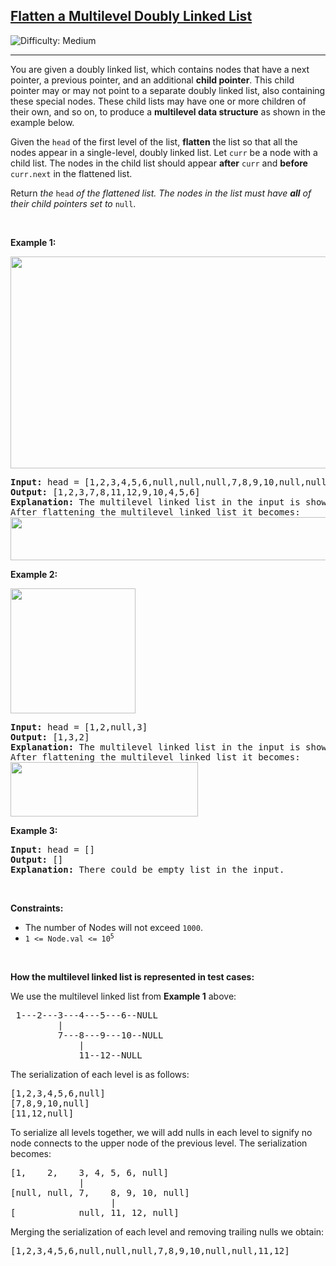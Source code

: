 <h2><a href="https://leetcode.com/problems/flatten-a-multilevel-doubly-linked-list">Flatten a Multilevel Doubly Linked List</a></h2> <img src='https://img.shields.io/badge/Difficulty-Medium-orange' alt='Difficulty: Medium' /><hr><p>You are given a doubly linked list, which contains nodes that have a next pointer, a previous pointer, and an additional <strong>child pointer</strong>. This child pointer may or may not point to a separate doubly linked list, also containing these special nodes. These child lists may have one or more children of their own, and so on, to produce a <strong>multilevel data structure</strong> as shown in the example below.</p>

<p>Given the <code>head</code> of the first level of the list, <strong>flatten</strong> the list so that all the nodes appear in a single-level, doubly linked list. Let <code>curr</code> be a node with a child list. The nodes in the child list should appear <strong>after</strong> <code>curr</code> and <strong>before</strong> <code>curr.next</code> in the flattened list.</p>

<p>Return <em>the </em><code>head</code><em> of the flattened list. The nodes in the list must have <strong>all</strong> of their child pointers set to </em><code>null</code>.</p>

<p>&nbsp;</p>
<p><strong class="example">Example 1:</strong></p>
<img alt="" src="https://assets.leetcode.com/uploads/2021/11/09/flatten11.jpg" style="width: 700px; height: 339px;" />
<pre>
<strong>Input:</strong> head = [1,2,3,4,5,6,null,null,null,7,8,9,10,null,null,11,12]
<strong>Output:</strong> [1,2,3,7,8,11,12,9,10,4,5,6]
<strong>Explanation:</strong> The multilevel linked list in the input is shown.
After flattening the multilevel linked list it becomes:
<img src="https://assets.leetcode.com/uploads/2021/11/09/flatten12.jpg" style="width: 1000px; height: 69px;" />
</pre>

<p><strong class="example">Example 2:</strong></p>
<img alt="" src="https://assets.leetcode.com/uploads/2021/11/09/flatten2.1jpg" style="width: 200px; height: 200px;" />
<pre>
<strong>Input:</strong> head = [1,2,null,3]
<strong>Output:</strong> [1,3,2]
<strong>Explanation:</strong> The multilevel linked list in the input is shown.
After flattening the multilevel linked list it becomes:
<img src="https://assets.leetcode.com/uploads/2021/11/24/list.jpg" style="width: 300px; height: 87px;" />
</pre>

<p><strong class="example">Example 3:</strong></p>

<pre>
<strong>Input:</strong> head = []
<strong>Output:</strong> []
<strong>Explanation:</strong> There could be empty list in the input.
</pre>

<p>&nbsp;</p>
<p><strong>Constraints:</strong></p>

<ul>
	<li>The number of Nodes will not exceed <code>1000</code>.</li>
	<li><code>1 &lt;= Node.val &lt;= 10<sup>5</sup></code></li>
</ul>

<p>&nbsp;</p>
<p><strong>How the multilevel linked list is represented in test cases:</strong></p>

<p>We use the multilevel linked list from <strong>Example 1</strong> above:</p>

<pre>
 1---2---3---4---5---6--NULL
         |
         7---8---9---10--NULL
             |
             11--12--NULL</pre>

<p>The serialization of each level is as follows:</p>

<pre>
[1,2,3,4,5,6,null]
[7,8,9,10,null]
[11,12,null]
</pre>

<p>To serialize all levels together, we will add nulls in each level to signify no node connects to the upper node of the previous level. The serialization becomes:</p>

<pre>
[1,    2,    3, 4, 5, 6, null]
             |
[null, null, 7,    8, 9, 10, null]
                   |
[            null, 11, 12, null]
</pre>

<p>Merging the serialization of each level and removing trailing nulls we obtain:</p>

<pre>
[1,2,3,4,5,6,null,null,null,7,8,9,10,null,null,11,12]
</pre>